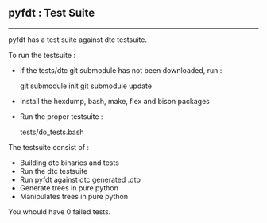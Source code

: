 ## pyfdt : Test Suite ##
----------

pyfdt has a test suite against dtc testsuite.

To run the testsuite :
 - if the tests/dtc git submodule has not been downloaded, run :

    git submodule init
    git submodule update

 - Install the hexdump, bash, make, flex and bison packages
 - Run the proper testsuite :

    tests/do_tests.bash


The testsuite consist of :
 - Building dtc binaries and tests
 - Run the dtc testsuite
 - Run pyfdt against dtc generated .dtb
 - Generate trees in pure python
 - Manipulates trees in pure python

You whould have 0 failed tests.
